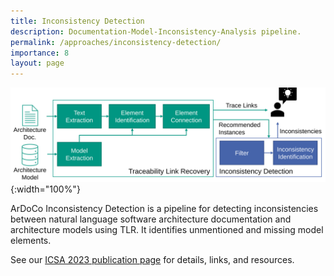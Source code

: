 ```yaml
---
title: Inconsistency Detection
description: Documentation-Model-Inconsistency-Analysis pipeline.
permalink: /approaches/inconsistency-detection/
importance: 8
layout: page
---
```


![Approach Overview](/assets/img/approach_overview_icsa23.svg){:width="100%"}

ArDoCo Inconsistency Detection is a pipeline for detecting inconsistencies between natural language software architecture documentation and architecture models using TLR. It identifies unmentioned and missing model elements.

See our [ICSA 2023 publication page](/c/icsa23) for details, links, and resources.
